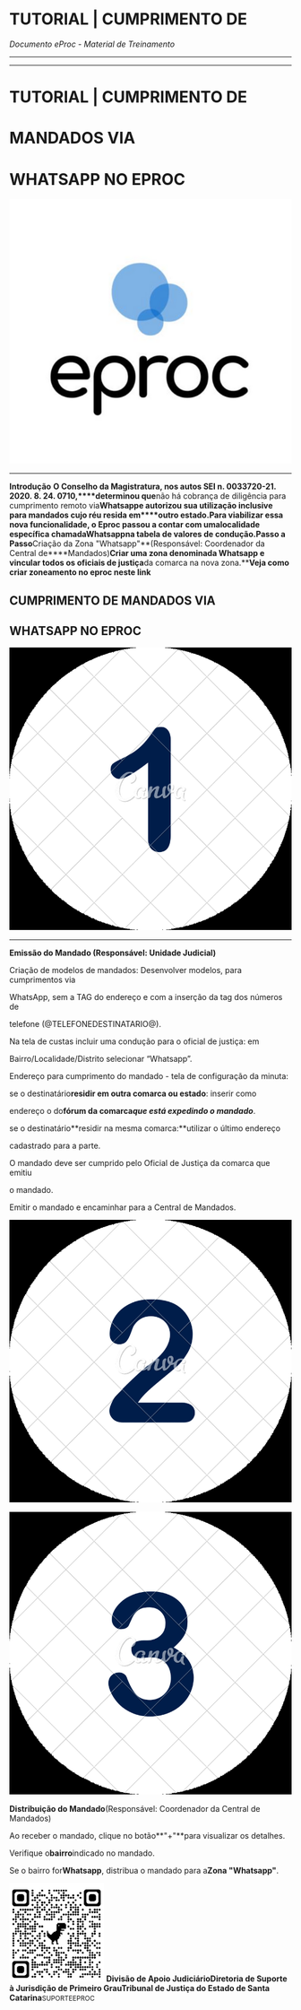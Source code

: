 # TUTORIAL | CUMPRIMENTO DE

*Documento eProc - Material de Treinamento*

---

---

# TUTORIAL | CUMPRIMENTO DE

# MANDADOS VIA

# WHATSAPP NO EPROC

![Imagem Imagem_2266](../imgs/Imagem_2266.png)


---

**Introdução**
**O Conselho da Magistratura, nos autos SEI n. 0033720-21. 2020. 8. 24. 0710,****determinou que**não há cobrança de diligência para cumprimento remoto via********Whatsapp**e autorizou sua utilização inclusive para mandados cujo réu resida em****outro estado.****Para viabilizar essa nova funcionalidade, o Eproc passou a contar com uma****localidade específica chamada**Whatsapp**na tabela de valores de condução.******Passo a Passo********Criação da Zona "Whatsapp"**(Responsável: Coordenador da Central de****Mandados)****Criar uma zona denominada Whatsapp e vincular todos os oficiais de justiça****da comarca na nova zona.****Veja como criar zoneamento no eproc neste link**
## CUMPRIMENTO DE MANDADOS VIA

## WHATSAPP NO EPROC

![Imagem Imagem_2267](../imgs/Imagem_2267.png)


---

**Emissão do Mandado (Responsável: Unidade Judicial)**

Criação de modelos de mandados: Desenvolver modelos, para cumprimentos via

WhatsApp, sem a TAG do endereço e com a inserção da tag dos números de

telefone (@TELEFONEDESTINATARIO@).

Na tela de custas incluir uma condução para o oficial de justiça: em

Bairro/Localidade/Distrito selecionar “Whatsapp”.

Endereço para cumprimento do mandado - tela de configuração da minuta:

se o destinatário**residir em outra comarca ou estado**: inserir como

endereço o do**fórum da comarca*****que está expedindo o mandado***.

se o destinatário**residir na mesma comarca:**utilizar o último endereço

cadastrado para a parte.

O mandado deve ser cumprido pelo Oficial de Justiça da comarca que emitiu

o mandado.

Emitir o mandado e encaminhar para a Central de Mandados.

![Imagem Imagem_2269](../imgs/Imagem_2269.png)

![Imagem Imagem_2270](../imgs/Imagem_2270.png)

**Distribuição do Mandado**(Responsável: Coordenador da Central de Mandados)

Ao receber o mandado, clique no botão**"+"**para visualizar os detalhes.

Verifique o**bairro**indicado no mandado.

Se o bairro for**Whatsapp**, distribua o mandado para a**Zona "Whatsapp"**.

![Imagem Imagem_2264](../imgs/Imagem_2264.png)
**Divisão de Apoio Judiciário****Diretoria de Suporte à Jurisdição de Primeiro Grau****Tribunal de Justiça do Estado de Santa Catarina**<small>SUPORTE</small><small>EPROC</small>
